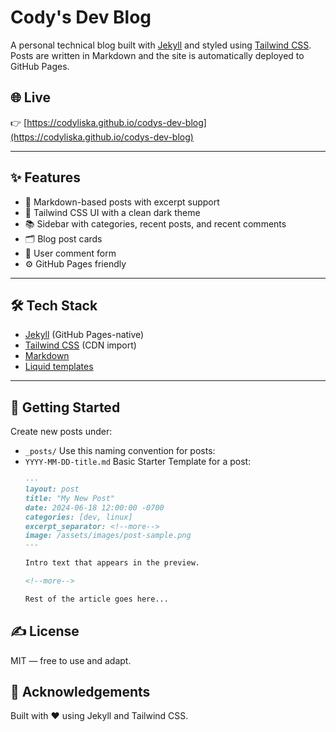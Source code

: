 # Cody's Dev Blog

A personal technical blog built with [Jekyll](https://jekyllrb.com) and styled using [Tailwind CSS](https://tailwindcss.com). Posts are written in Markdown and the site is automatically deployed to GitHub Pages.

## 🌐 Live

👉 [https://codyliska.github.io/codys-dev-blog](https://codyliska.github.io/codys-dev-blog)

---

## ✨ Features

- 📖 Markdown-based posts with excerpt support
- 🎨 Tailwind CSS UI with a clean dark theme
- 📚 Sidebar with categories, recent posts, and recent comments
- 🗂 Blog post cards
- 💬 User comment form
- ⚙️ GitHub Pages friendly

---

## 🛠 Tech Stack

- [Jekyll](https://jekyllrb.com) (GitHub Pages-native)
- [Tailwind CSS](https://tailwindcss.com) (CDN import)
- [Markdown](https://daringfireball.net/projects/markdown/)
- [Liquid templates](https://shopify.github.io/liquid/)

---

## 🚀 Getting Started

Create new posts under: 
- `_posts/`
Use this naming convention for posts:
- `YYYY-MM-DD-title.md`
Basic Starter Template for a post:
  ```markdown
  ---
  layout: post
  title: "My New Post"
  date: 2024-06-18 12:00:00 -0700
  categories: [dev, linux]
  excerpt_separator: <!--more-->
  image: /assets/images/post-sample.png
  ---
  
  Intro text that appears in the preview.
  
  <!--more-->
  
  Rest of the article goes here...
  ```

## ✍️ License

MIT — free to use and adapt.

## 🤝 Acknowledgements

Built with ❤️ using Jekyll and Tailwind CSS.

